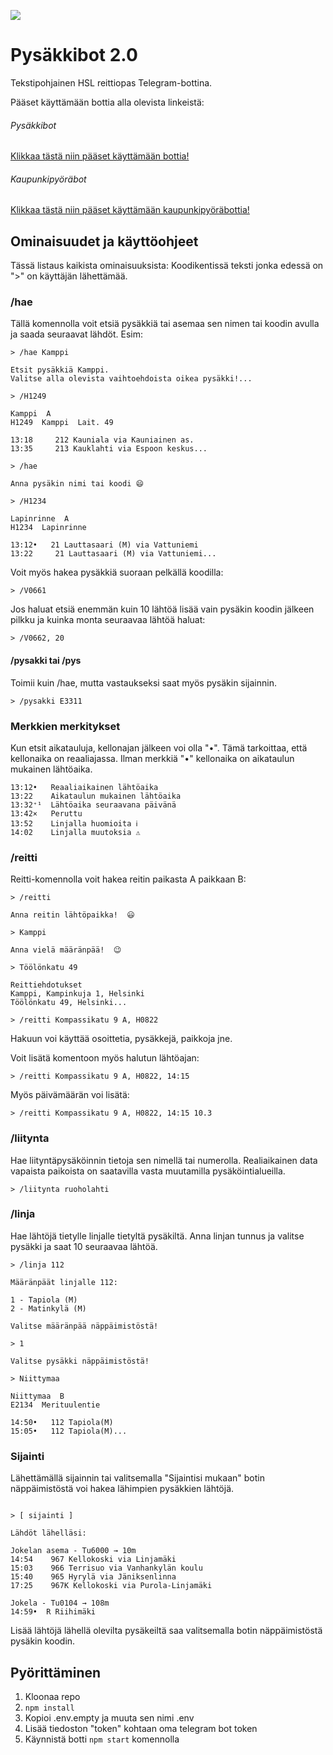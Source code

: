 ![](https://i.imgur.com/CJqZIgK.png)

# Pysäkkibot 2.0

Tekstipohjainen HSL reittiopas Telegram-bottina.

Pääset käyttämään bottia alla olevista linkeistä:

###### Pysäkkibot
[Klikkaa tästä niin pääset käyttämään bottia!](http://t.me/pysakkibot)
###### Kaupunkipyöräbot
[Klikkaa tästä niin pääset käyttämään kaupunkipyöräbottia!](http://t.me/kaupunkipyorabot)

## Ominaisuudet ja käyttöohjeet

Tässä listaus kaikista ominaisuuksista:
Koodikentissä teksti jonka edessä on ">" on käyttäjän lähettämää.

### /hae

Tällä komennolla voit etsiä pysäkkiä tai asemaa sen nimen tai koodin avulla ja saada seuraavat lähdöt. Esim:
```
> /hae Kamppi

Etsit pysäkkiä Kamppi.
Valitse alla olevista vaihtoehdoista oikea pysäkki!...

> /H1249

Kamppi  A
H1249  Kamppi  Lait. 49

13:18‌‌‎     212‌‌‎ Kauniala via Kauniainen as.
13:35‌‌‎     213‌‌‎ Kauklahti via Espoon keskus...
```
```
> /hae

Anna pysäkin nimi tai koodi 😄

> /H1234

Lapinrinne  A
H1234  Lapinrinne

13:12‌‌‎•‌‌‎   21‌‌‎ Lauttasaari (M) via Vattuniemi
13:22‌‌‎     21‌‌‎ Lauttasaari (M) via Vattuniemi...
```
Voit myös hakea pysäkkiä suoraan pelkällä koodilla:
```
> /V0661
```
Jos haluat etsiä enemmän kuin 10 lähtöä lisää vain pysäkin koodin jälkeen pilkku ja kuinka monta seuraavaa lähtöä haluat:
```
> /V0662, 20
```

#### /pysakki tai /pys
Toimii kuin /hae, mutta vastaukseksi saat myös pysäkin sijainnin.
```
> /pysakki E3311
```

### Merkkien merkitykset
Kun etsit aikatauluja, kellonajan jälkeen voi olla "•". Tämä tarkoittaa, että kellonaika on reaaliajassa. Ilman merkkiä "•" kellonaika on aikataulun mukainen lähtöaika.
```
13:12‌‌‎•‌‌‎   Reaaliaikainen lähtöaika
13:22‌‌‎    Aikataulun mukainen lähtöaika
13:32‌‌‎⁺¹‌‌‎  Lähtöaika seuraavana päivänä
13:42‌‌‎×‏‏‎   Peruttu
13:52‌‌‎    Linjalla huomioita ℹ️
14:02    Linjalla muutoksia ⚠️
```

### /reitti
Reitti-komennolla voit hakea reitin paikasta A paikkaan B:
```
> /reitti

Anna reitin lähtöpaikka!  😃

> Kamppi

Anna vielä määränpää!  😉

> Töölönkatu 49

Reittiehdotukset
Kamppi, Kampinkuja 1, Helsinki
Töölönkatu 49, Helsinki...
```
```
> /reitti Kompassikatu 9 A, H0822
```
Hakuun voi käyttää osoittetia, pysäkkejä, paikkoja jne.

Voit lisätä komentoon myös halutun lähtöajan:
```
> /reitti Kompassikatu 9 A, H0822, 14:15
```
Myös päivämäärän voi lisätä:
```
> /reitti Kompassikatu 9 A, H0822, 14:15 10.3
```
### /liitynta
Hae liityntäpysäköinnin tietoja sen nimellä tai numerolla. Realiaikainen data vapaista paikoista on saatavilla vasta muutamilla pysäköintialueilla.
```
> /liitynta ruoholahti
```
### /linja
Hae lähtöjä tietylle linjalle tietyltä pysäkiltä. Anna linjan tunnus ja valitse pysäkki ja saat 10 seuraavaa lähtöä.
```
> /linja 112

Määränpäät linjalle 112:

1 - Tapiola (M)
2 - Matinkylä (M)

Valitse määränpää näppäimistöstä!

> 1

Valitse pysäkki näppäimistöstä!

> Niittymaa

Niittymaa  B
E2134  Merituulentie

14:50‌‌‎•‌‌‎   112‌‌‎ Tapiola(M)
15:05‌‌‎•‌‌‎   112‌‌‎ Tapiola(M)...
```
### Sijainti
Lähettämällä sijainnin tai valitsemalla "Sijaintisi mukaan" botin näppäimistöstä voi hakea lähimpien pysäkkien lähtöjä.
```

> [ sijainti ]

Lähdöt lähelläsi:

Jokelan asema - Tu6000 → 10m
14:54    967 Kellokoski via Linjamäki
15:03    966 Terrisuo via Vanhankylän koulu
15:40    965 Hyrylä via Jäniksenlinna
17:25    967K Kellokoski via Purola-Linjamäki

Jokela - Tu0104 → 108m
14:59•  R Riihimäki

```
Lisää lähtöjä lähellä olevilta pysäkeiltä saa valitsemalla botin näppäimistöstä pysäkin koodin.

## Pyörittäminen

1. Kloonaa repo
2. ```npm install```
3. Kopioi .env.empty ja muuta sen nimi .env
4. Lisää tiedoston "token" kohtaan oma telegram bot token
5. Käynnistä botti ```npm start``` komennolla